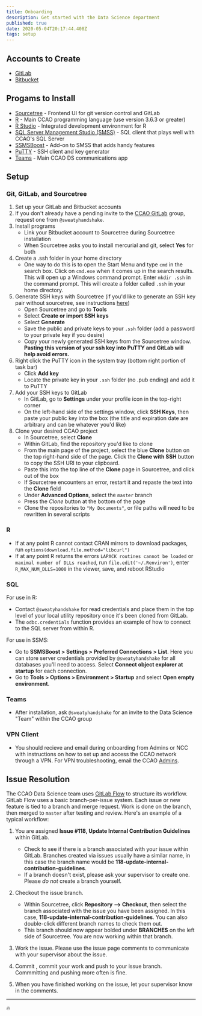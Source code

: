 ```yaml
---
title: Onboarding
description: Get started with the Data Science department
published: true
date: 2020-05-04T20:17:44.408Z
tags: setup
---
```




## Accounts to Create
- [GitLab](https://gitlab.com/)
- [Bitbucket](https://bitbucket.org/)

## Progams to Install

* [Sourcetree](https://www.sourcetreeapp.com/) - Frontend UI for git version control and GitLab
* [R](https://cloud.r-project.org/) - Main CCAO programming language (use version 3.6.3 or greater)
* [R Studio](https://rstudio.com/products/rstudio/download/#download) - Integrated development environment for R
* [SQL Server Management Studio (SMSS)](https://aka.ms/ssmsfullsetup) - SQL client that plays well with CCAO's SQL Server
* [SSMSBoost](https://www.ssmsboost.com/) - Add-on to SMSS that adds handy features
* [PuTTY](https://www.putty.org/) - SSH client and key generator
* [Teams](https://products.office.com/en-us/microsoft-teams/download-app) - Main CCAO DS communications app

## Setup

### Git, GitLab, and Sourcetree
1. Set up your GitLab and Bitbucket accounts
2. If you don't already have a pending invite to the [CCAO GitLab](https://gitlab.com/ccao-data-science---modeling) group, request one from `@sweatyhandshake`.
3. Install programs
   * Link your Bitbucket account to Sourcetree during Sourcetree installation
   * When Sourcetree asks you to install mercurial and git, select **Yes** for both
4. Create a .ssh folder in your home directory
   * One way to do this is to open the Start Menu and type `cmd` in the search box. Click on `cmd.exe` when it comes up in the search results. This will open up a Windows command prompt. Enter `mkdir .ssh` in the command prompt. This will create a folder called `.ssh` in your home directory.
5. Generate SSH keys with Sourcetree (if you'd like to generate an SSH key pair without sourcetree, see instructions [here](https://docs.gitlab.com/ee/ssh/#generating-a-new-ssh-key-pair))
   * Open Sourcetree and go to **Tools**
   * Select **Create or import SSH keys**
   * Select **Generate**
   * Save the public and private keys to your `.ssh` folder (add a password to your private key if you desire)
   * Copy your newly generated SSH keys from the Sourcetree window. **Pasting this version of your ssh key into PuTTY and GitLab will help avoid errors.**
6. Right click the PuTTY icon in the system tray (bottom right portion of task bar)
   * Click **Add key**
   * Locate the private key in your `.ssh` folder (no .pub ending) and add it to PuTTY
7. Add your SSH keys to GitLab
   * In GitLab, go to **Settings** under your profile icon in the top-right corner
   * On the left-hand side of the settings window, click **SSH Keys**, then paste your public key into the box (the title and expiration date are arbitrary and can be whatever you'd like)
8. Clone your desired CCAO project
   * In Sourcetree, select **Clone**
   * Within GitLab, find the repository you'd like to clone
   * From the main page of the project, select the blue **Clone** button on the top right-hand side of the page. Click the **Clone with SSH** button to copy the SSH URI to your clipboard.
   * Paste this into the top line of the **Clone** page in Sourcetree, and click out of the box
   * If Sourcetree encounters an error, restart it and repaste the text into the **Clone** field
   * Under **Advanced Options**, select the `master` branch
   * Press the *Clone* button at the bottom of the page
   * Clone the repositories to `"My Documents"`, or file paths will need to be rewritten in several scripts

### R
* If at any point R cannot contact CRAN mirrors to download packages, run `options(download.file.method="libcurl")`
* If at any point R returns the errors `LAPACK routines cannot be loaded` or `maximal number of DLLs reached`, run `file.edit('~/.Renviron')`, enter `R_MAX_NUM_DLLS=1000` in the viewer, save, and reboot RStudio

### SQL
For use in R:
 * Contact `@sweatyhandshake` for read credentials and place them in the top level of your local utility repository once it's been cloned from GitLab.
 * The `odbc.credentials` function provides an example of how to connect to the SQL server from within R.

For use in SSMS:
 * Go to **SSMSBoost > Settings > Preferred Connections > List**.  Here you can store server credentials provided by `@sweatyhandshake` for all databases you'll need to access. Select **Connect object explorer at startup** for each connection.
 * Go to **Tools > Options > Environment > Startup** and select **Open empty environment**.

### Teams
 * After installation, ask `@sweatyhandshake` for an invite to the Data Science "Team" within the CCAO group
 
### VPN Client
 * You should recieve and email during onboarding from Admins or NCC with instructions on how to set up and access the CCAO network through a VPN. For VPN troubleshooting, email the CCAO [Admins](mailto:admins@cookcountyassessor.com).

## Issue Resolution
The CCAO Data Science team uses [GitLab Flow](https://docs.gitlab.com/ee/topics/gitlab_flow.html) to structure its workflow. GitLab Flow uses a basic branch-per-issue system. Each issue or new feature is tied to a branch and merge request. Work is done on the branch, then merged to `master` after testing and review. Here's an example of a typical workflow:

1. You are assigned **Issue #118, Update Internal Contribution Guidelines** within GitLab.
   * Check to see if there is a branch associated with your issue within GitLab. Branches created via issues usually have a similar name, in this case the branch name would be **118-update-internal-contribution-guidelines**.
   * If a branch doesn't exist, please ask your supervisor to create one. Please *do not* create a branch yourself.
   
2. Checkout the issue branch. 
   * Within Sourcetree, click **Repository --> Checkout**, then select the branch associated with the issue you have been assigned. In this case, **118-update-internal-contribution-guidelines**. You can also double-click different branch names to check them out.
   * This branch should now appear bolded under **BRANCHES** on the left side of Sourcetree. You are now working within that branch.
   
2. Work the issue. Please use the issue page comments to communicate with your supervisor about the issue.

3. Commit , commit your work and push to your issue branch. Commmitting and pushing more often is fine.

4. When you have finished working on the issue, let your supervisor know in the comments.

---
:fire:
